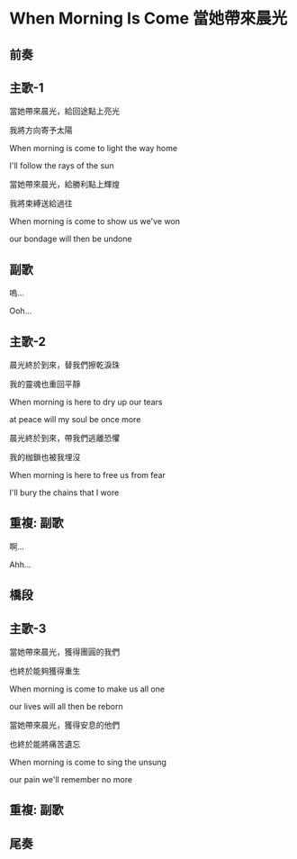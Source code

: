 # When Morning Is Come 當她帶來晨光

## 前奏

## 主歌-1

當她帶來晨光，給回途點上亮光

我將方向寄予太陽

When morning is come to light the way home

I'll follow the rays of the sun



當她帶來晨光，給勝利點上輝煌

我將束縛送給過往

When morning is come to show us we've won

our bondage will then be undone

## 副歌

嗚...

Ooh...

## 主歌-2

晨光終於到來，替我們擦乾淚珠

我的靈魂也重回平靜

When morning is here to dry up our tears

at peace will my soul be once more



晨光終於到來，帶我們逃離恐懼

我的枷鎖也被我埋沒

When morning is here to free us from fear

I'll bury the chains that I wore

## 重複: 副歌

啊...

Ahh...

## 橋段

## 主歌-3

當她帶來晨光，獲得團圓的我們

也終於能夠獲得重生

When morning is come to make us all one

our lives will all then be reborn



當她帶來晨光，獲得安息的他們

也終於能將痛苦遺忘

When morning is come to sing the unsung

our pain we'll remember no more

## 重複: 副歌

## 尾奏

